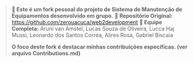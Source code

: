 > **📌 Este é um fork pessoal do projeto de Sistema de Manutenção de Equipamentos desenvolvido em grupo.**
> **🔗 Repositório Original:** https://github.com/zerouacuca/web2development
> **👥 Equipe Completa:** Aruni van Amstel, Lucas Souza de Oliveira, Lucca Haj Mussi, Leonardo dos Santos Correa, Alires Rosa, Gabriel Biscaia
> 
> **O foco deste fork é destacar minhas contribuições específicas. (ver arquivo Contributions.md)**

